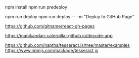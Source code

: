 
npm install
npm run predeploy

npm run deploy
npm run deploy -- -m "Deploy to GitHub Page"

https://github.com/gitname/react-gh-pages

https://manikandan-caterpillar.github.io/decode-app


https://github.com/naptha/tesseract.js/tree/master/examples
https://www.npmjs.com/package/tesseract.js
